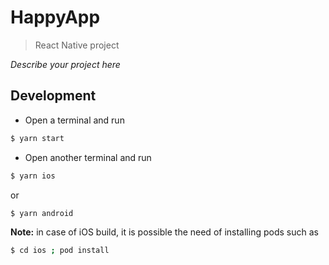 # HappyApp

> React Native project

_Describe your project here_

## Development

- Open a terminal and run

```sh
$ yarn start
```

- Open another terminal and run

```sh
$ yarn ios
```

or

```sh
$ yarn android
```

**Note:** in case of iOS build, it is possible the need of installing pods such as

```sh
$ cd ios ; pod install
```
